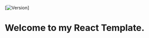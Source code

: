 
[![Version](https://img.shields.io/badge/Version-1.0-brightgreen?style=for-the-badge)]

# Welcome to my React Template.